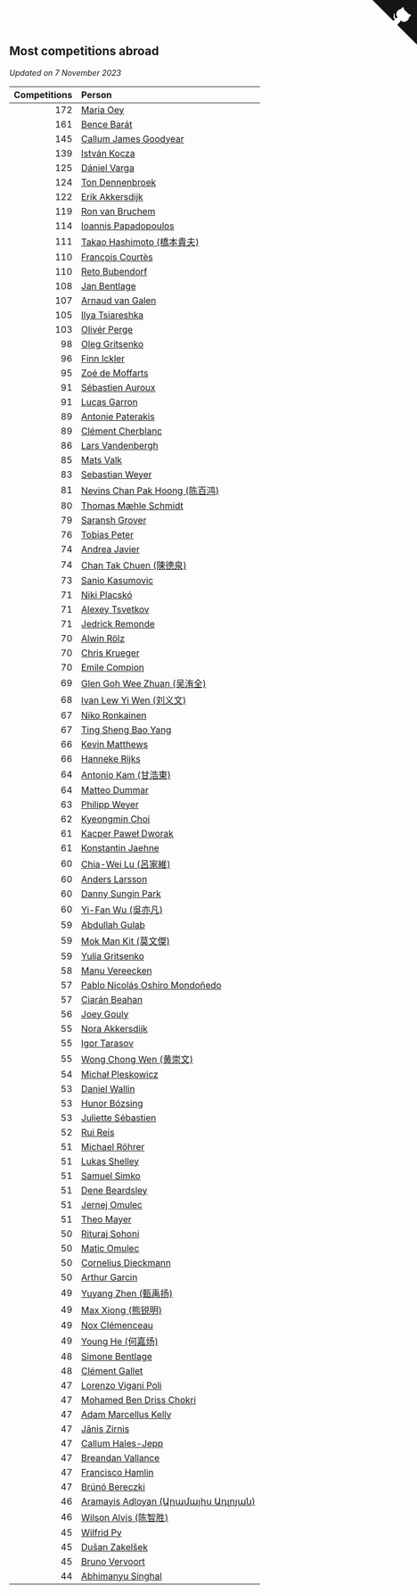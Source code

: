 ## Most competitions abroad

*Updated on  7 November 2023*

| Competitions | Person |
| ---: | :--- |
| 172 | [Maria Oey](https://www.worldcubeassociation.org/persons/2007OEYM01) |
| 161 | [Bence Barát](https://www.worldcubeassociation.org/persons/2008BARA01) |
| 145 | [Callum James Goodyear](https://www.worldcubeassociation.org/persons/2012GOOD02) |
| 139 | [István Kocza](https://www.worldcubeassociation.org/persons/2005KOCZ01) |
| 125 | [Dániel Varga](https://www.worldcubeassociation.org/persons/2008VARG01) |
| 124 | [Ton Dennenbroek](https://www.worldcubeassociation.org/persons/2003DENN01) |
| 122 | [Erik Akkersdijk](https://www.worldcubeassociation.org/persons/2005AKKE01) |
| 119 | [Ron van Bruchem](https://www.worldcubeassociation.org/persons/2003BRUC01) |
| 114 | [Ioannis Papadopoulos](https://www.worldcubeassociation.org/persons/2013PAPA01) |
| 111 | [Takao Hashimoto (橋本貴夫)](https://www.worldcubeassociation.org/persons/2007HASH01) |
| 110 | [François Courtès](https://www.worldcubeassociation.org/persons/2008COUR01) |
| 110 | [Reto Bubendorf](https://www.worldcubeassociation.org/persons/2012BUBE01) |
| 108 | [Jan Bentlage](https://www.worldcubeassociation.org/persons/2010BENT01) |
| 107 | [Arnaud van Galen](https://www.worldcubeassociation.org/persons/2006GALE01) |
| 105 | [Ilya Tsiareshka](https://www.worldcubeassociation.org/persons/2012TERE01) |
| 103 | [Olivér Perge](https://www.worldcubeassociation.org/persons/2007PERG01) |
| 98 | [Oleg Gritsenko](https://www.worldcubeassociation.org/persons/2011GRIT01) |
| 96 | [Finn Ickler](https://www.worldcubeassociation.org/persons/2012ICKL01) |
| 95 | [Zoé de Moffarts](https://www.worldcubeassociation.org/persons/2010MOFF02) |
| 91 | [Sébastien Auroux](https://www.worldcubeassociation.org/persons/2008AURO01) |
| 91 | [Lucas Garron](https://www.worldcubeassociation.org/persons/2006GARR01) |
| 89 | [Antonie Paterakis](https://www.worldcubeassociation.org/persons/2012PATE01) |
| 89 | [Clément Cherblanc](https://www.worldcubeassociation.org/persons/2014CHER05) |
| 86 | [Lars Vandenbergh](https://www.worldcubeassociation.org/persons/2003VAND01) |
| 85 | [Mats Valk](https://www.worldcubeassociation.org/persons/2007VALK01) |
| 83 | [Sebastian Weyer](https://www.worldcubeassociation.org/persons/2010WEYE02) |
| 81 | [Nevins Chan Pak Hoong (陈百鸿)](https://www.worldcubeassociation.org/persons/2010CHAN20) |
| 80 | [Thomas Mæhle Schmidt](https://www.worldcubeassociation.org/persons/2013SCHM02) |
| 79 | [Saransh Grover](https://www.worldcubeassociation.org/persons/2014GROV01) |
| 76 | [Tobias Peter](https://www.worldcubeassociation.org/persons/2014PETE03) |
| 74 | [Andrea Javier](https://www.worldcubeassociation.org/persons/2010JAVI01) |
| 74 | [Chan Tak Chuen (陳德泉)](https://www.worldcubeassociation.org/persons/2007CHUE01) |
| 73 | [Sanio Kasumovic](https://www.worldcubeassociation.org/persons/2009KASU01) |
| 71 | [Niki Placskó](https://www.worldcubeassociation.org/persons/2008PLAC01) |
| 71 | [Alexey Tsvetkov](https://www.worldcubeassociation.org/persons/2017TSVE02) |
| 71 | [Jedrick Remonde](https://www.worldcubeassociation.org/persons/2008REMO01) |
| 70 | [Alwin Rölz](https://www.worldcubeassociation.org/persons/2016ROLZ01) |
| 70 | [Chris Krueger](https://www.worldcubeassociation.org/persons/2006KRUE01) |
| 70 | [Emile Compion](https://www.worldcubeassociation.org/persons/2007COMP01) |
| 69 | [Glen Goh Wee Zhuan (吴洧全)](https://www.worldcubeassociation.org/persons/2015ZHUA01) |
| 68 | [Ivan Lew Yi Wen (刘义文)](https://www.worldcubeassociation.org/persons/2012WENI01) |
| 67 | [Niko Ronkainen](https://www.worldcubeassociation.org/persons/2010RONK01) |
| 67 | [Ting Sheng Bao Yang](https://www.worldcubeassociation.org/persons/2008BAOY01) |
| 66 | [Kevin Matthews](https://www.worldcubeassociation.org/persons/2010MATT02) |
| 66 | [Hanneke Rijks](https://www.worldcubeassociation.org/persons/2008RIJK01) |
| 64 | [Antonio Kam (甘浩東)](https://www.worldcubeassociation.org/persons/2017TUNG13) |
| 64 | [Matteo Dummar](https://www.worldcubeassociation.org/persons/2017DUMM01) |
| 63 | [Philipp Weyer](https://www.worldcubeassociation.org/persons/2010WEYE01) |
| 62 | [Kyeongmin Choi](https://www.worldcubeassociation.org/persons/2017CHOI07) |
| 61 | [Kacper Paweł Dworak](https://www.worldcubeassociation.org/persons/2020DWOR01) |
| 61 | [Konstantin Jaehne](https://www.worldcubeassociation.org/persons/2015JAEH01) |
| 60 | [Chia-Wei Lu (呂家維)](https://www.worldcubeassociation.org/persons/2007LUCH01) |
| 60 | [Anders Larsson](https://www.worldcubeassociation.org/persons/2003LARS01) |
| 60 | [Danny Sungin Park](https://www.worldcubeassociation.org/persons/2015PARK13) |
| 60 | [Yi-Fan Wu (吳亦凡)](https://www.worldcubeassociation.org/persons/2010WUIF01) |
| 59 | [Abdullah Gulab](https://www.worldcubeassociation.org/persons/2014GULA02) |
| 59 | [Mok Man Kit (莫文傑)](https://www.worldcubeassociation.org/persons/2009KITM01) |
| 59 | [Yulia Gritsenko](https://www.worldcubeassociation.org/persons/2012SIDO01) |
| 58 | [Manu Vereecken](https://www.worldcubeassociation.org/persons/2010VERE01) |
| 57 | [Pablo Nicolás Oshiro Mondoñedo](https://www.worldcubeassociation.org/persons/2010MOND01) |
| 57 | [Ciarán Beahan](https://www.worldcubeassociation.org/persons/2012BEAH01) |
| 56 | [Joey Gouly](https://www.worldcubeassociation.org/persons/2007GOUL01) |
| 55 | [Nora Akkersdijk](https://www.worldcubeassociation.org/persons/2009CHRI03) |
| 55 | [Igor Tarasov](https://www.worldcubeassociation.org/persons/2016TARA04) |
| 55 | [Wong Chong Wen (黄崇文)](https://www.worldcubeassociation.org/persons/2014WENW01) |
| 54 | [Michał Pleskowicz](https://www.worldcubeassociation.org/persons/2009PLES01) |
| 53 | [Daniel Wallin](https://www.worldcubeassociation.org/persons/2013WALL03) |
| 53 | [Hunor Bózsing](https://www.worldcubeassociation.org/persons/2009BOZS01) |
| 53 | [Juliette Sébastien](https://www.worldcubeassociation.org/persons/2014SEBA01) |
| 52 | [Rui Reis](https://www.worldcubeassociation.org/persons/2015REIS02) |
| 51 | [Michael Röhrer](https://www.worldcubeassociation.org/persons/2009ROHR01) |
| 51 | [Lukas Shelley](https://www.worldcubeassociation.org/persons/2016SHEL03) |
| 51 | [Samuel Simko](https://www.worldcubeassociation.org/persons/2016SIMK01) |
| 51 | [Dene Beardsley](https://www.worldcubeassociation.org/persons/2009BEAR01) |
| 51 | [Jernej Omulec](https://www.worldcubeassociation.org/persons/2010OMUL01) |
| 51 | [Theo Mayer](https://www.worldcubeassociation.org/persons/2012MAYE01) |
| 50 | [Rituraj Sohoni](https://www.worldcubeassociation.org/persons/2012SOHO01) |
| 50 | [Matic Omulec](https://www.worldcubeassociation.org/persons/2010OMUL02) |
| 50 | [Cornelius Dieckmann](https://www.worldcubeassociation.org/persons/2009DIEC01) |
| 50 | [Arthur Garcin](https://www.worldcubeassociation.org/persons/2014GARC27) |
| 49 | [Yuyang Zhen (甄禹扬)](https://www.worldcubeassociation.org/persons/2013ZHEN11) |
| 49 | [Max Xiong (熊锐明)](https://www.worldcubeassociation.org/persons/2015XION03) |
| 49 | [Nox Clémenceau](https://www.worldcubeassociation.org/persons/2015CLEM03) |
| 49 | [Young He (何嘉炀)](https://www.worldcubeassociation.org/persons/2014HEYO01) |
| 48 | [Simone Bentlage](https://www.worldcubeassociation.org/persons/2014OHLE01) |
| 48 | [Clément Gallet](https://www.worldcubeassociation.org/persons/2004GALL02) |
| 47 | [Lorenzo Vigani Poli](https://www.worldcubeassociation.org/persons/2007POLI01) |
| 47 | [Mohamed Ben Driss Chokri](https://www.worldcubeassociation.org/persons/2015CHOK01) |
| 47 | [Adam Marcellus Kelly](https://www.worldcubeassociation.org/persons/2016KELL10) |
| 47 | [Jānis Zirnis](https://www.worldcubeassociation.org/persons/2013ZIRN01) |
| 47 | [Callum Hales-Jepp](https://www.worldcubeassociation.org/persons/2012HALE01) |
| 47 | [Breandan Vallance](https://www.worldcubeassociation.org/persons/2007VALL01) |
| 47 | [Francisco Hamlin](https://www.worldcubeassociation.org/persons/2012HAML01) |
| 47 | [Brúnó Bereczki](https://www.worldcubeassociation.org/persons/2008BERE01) |
| 46 | [Aramayis Adloyan (Արամայիս Ադլոյան)](https://www.worldcubeassociation.org/persons/2012ADLO01) |
| 46 | [Wilson Alvis (陈智胜)](https://www.worldcubeassociation.org/persons/2011ALVI01) |
| 45 | [Wilfrid Py](https://www.worldcubeassociation.org/persons/2016PYWI01) |
| 45 | [Dušan Zakelšek](https://www.worldcubeassociation.org/persons/2012ZAKE02) |
| 45 | [Bruno Vervoort](https://www.worldcubeassociation.org/persons/2011VERV01) |
| 44 | [Abhimanyu Singhal](https://www.worldcubeassociation.org/persons/2013SING12) |


<a href="https://github.com/jonatanklosko/wca_statistics" class="github-corner" aria-label="View source on Github"><svg width="80" height="80" viewBox="0 0 250 250" style="fill:#151513; color:#fff; position: absolute; top: 0; border: 0; right: 0;" aria-hidden="true"><path d="M0,0 L115,115 L130,115 L142,142 L250,250 L250,0 Z"></path><path d="M128.3,109.0 C113.8,99.7 119.0,89.6 119.0,89.6 C122.0,82.7 120.5,78.6 120.5,78.6 C119.2,72.0 123.4,76.3 123.4,76.3 C127.3,80.9 125.5,87.3 125.5,87.3 C122.9,97.6 130.6,101.9 134.4,103.2" fill="currentColor" style="transform-origin: 130px 106px;" class="octo-arm"></path><path d="M115.0,115.0 C114.9,115.1 118.7,116.5 119.8,115.4 L133.7,101.6 C136.9,99.2 139.9,98.4 142.2,98.6 C133.8,88.0 127.5,74.4 143.8,58.0 C148.5,53.4 154.0,51.2 159.7,51.0 C160.3,49.4 163.2,43.6 171.4,40.1 C171.4,40.1 176.1,42.5 178.8,56.2 C183.1,58.6 187.2,61.8 190.9,65.4 C194.5,69.0 197.7,73.2 200.1,77.6 C213.8,80.2 216.3,84.9 216.3,84.9 C212.7,93.1 206.9,96.0 205.4,96.6 C205.1,102.4 203.0,107.8 198.3,112.5 C181.9,128.9 168.3,122.5 157.7,114.1 C157.9,116.9 156.7,120.9 152.7,124.9 L141.0,136.5 C139.8,137.7 141.6,141.9 141.8,141.8 Z" fill="currentColor" class="octo-body"></path></svg></a><style>.github-corner:hover .octo-arm{animation:octocat-wave 560ms ease-in-out}@keyframes octocat-wave{0%,100%{transform:rotate(0)}20%,60%{transform:rotate(-25deg)}40%,80%{transform:rotate(10deg)}}@media (max-width:500px){.github-corner:hover .octo-arm{animation:none}.github-corner .octo-arm{animation:octocat-wave 560ms ease-in-out}}</style>
